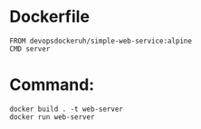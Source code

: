 # Dockerfile

```
FROM devopsdockeruh/simple-web-service:alpine
CMD server
```

# Command: 

```
docker build . -t web-server
docker run web-server 
```


